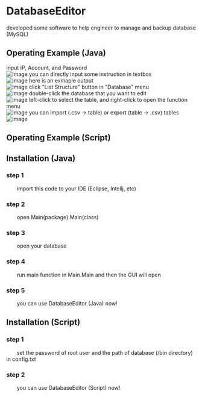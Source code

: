 # DatabaseEditor
developed some software to help engineer to manage and backup database (MySQL)


## Operating Example (Java)
input IP, Account, and Password  
![image]()
you can directly input some instruction in textbox  
![image]()
here is an exmaple output  
![image]()
click "List Structure" button in "Database" menu  
![image]()
double-click the database that you want to edit  
![image]()
left-click to select the table, and right-click to open the function menu  
![image]()
you can import (.csv -> table) or export (table -> .csv) tables  
![image]()

## Operating Example (Script)


## Installation (Java)

### step 1
&emsp;&emsp;import this code to your IDE (Eclipse, Intellj, etc)
### step 2
&emsp;&emsp;open Main(package).Main(class)
### step 3
&emsp;&emsp;open your database
### step 4
&emsp;&emsp;run main function in Main.Main and then the GUI will open
### step 5
&emsp;&emsp;you can use DatabaseEditor (Java) now!
  
  
## Installation (Script)

### step 1
&emsp;&emsp;set the password of root user and the path of database (/bin directory) in config.txt
### step 2
&emsp;&emsp;you can use DatabaseEditor (Script) now!
